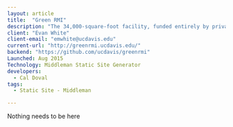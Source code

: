```yaml
---
layout: article
title:  "Green RMI"
description: "The 34,000-square-foot facility, funded entirely by private donations, includes the Teaching and Research Winery and the August A. Busch III Brewing and Food Science Laboratory."
client: "Evan White"
client-email: "emwhite@ucdavis.edu"
current-url: "http://greenrmi.ucdavis.edu/"
backend: "https://github.com/ucdavis/greenrmi"
Launched: Aug 2015
Technology: Middleman Static Site Generator
developers:
  - Cal Doval
tags:
  - Static Site - Middleman

---
```

Nothing needs to be here
